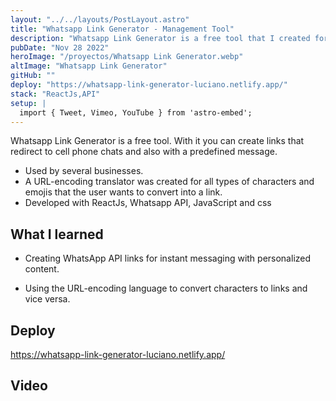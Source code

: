 ```yaml
---
layout: "../../layouts/PostLayout.astro"
title: "Whatsapp Link Generator - Management Tool"
description: "Whatsapp Link Generator is a free tool that I created for my Operation Dev website. With it you can create links that redirect to cell phone chats and also with a predefined message."
pubDate: "Nov 28 2022"
heroImage: "/proyectos/Whatsapp Link Generator.webp"
altImage: "Whatsapp Link Generator"
gitHub: ""
deploy: "https://whatsapp-link-generator-luciano.netlify.app/"
stack: "ReactJs,API"
setup: |
  import { Tweet, Vimeo, YouTube } from 'astro-embed';
---
```


Whatsapp Link Generator is a free tool. With it you can create links that redirect to cell phone chats and also with a predefined message.

- Used by several businesses.
- A URL-encoding translator was created for all types of characters and emojis that the user wants to convert
into a link.
- Developed with ReactJs, Whatsapp API, JavaScript and css


## What I learned

- Creating WhatsApp API links for instant messaging with personalized content.

- Using the URL-encoding language to convert characters to links and vice versa.



## Deploy

https://whatsapp-link-generator-luciano.netlify.app/

## Video

<YouTube id="https://www.youtube.com/watch?v=HIlm4MBFCWU&ab_channel=OperationDev" />
